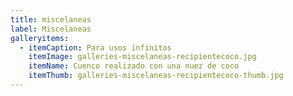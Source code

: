 ```yaml
---
title: miscelaneas
label: Miscelaneas
galleryitems:
  - itemCaption: Para usos infinitos
    itemImage: galleries-miscelaneas-recipientecoco.jpg
    itemName: Cuenco realizado con una nuez de coco
    itemThumb: galleries-miscelaneas-recipientecoco-thumb.jpg
---
```


